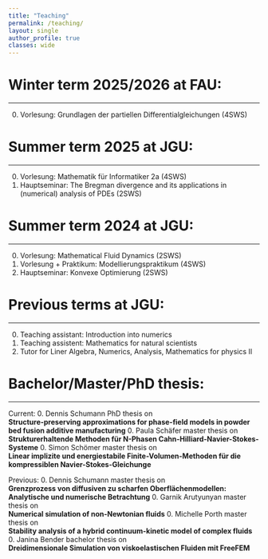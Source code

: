 ```yaml
---
title: "Teaching"
permalink: /teaching/
layout: single
author_profile: true
classes: wide
---
```


Winter term 2025/2026 at FAU:
==================
* * *
0. Vorlesung: Grundlagen der partiellen Differentialgleichungen (4SWS)

Summer term 2025 at JGU:
==================
* * *
0. Vorlesung: Mathematik für Informatiker 2a (4SWS)
0. Hauptseminar: The Bregman divergence and its applications in (numerical) analysis of PDEs (2SWS)

Summer term 2024 at JGU:
==================
* * *
0. Vorlesung: Mathematical Fluid Dynamics (2SWS)
0. Vorlesung + Praktikum: Modellierungspraktikum (4SWS)
0. Hauptseminar: Konvexe Optimierung (2SWS) 

Previous terms at JGU:
==================
* * *
0. Teaching assistant: Introduction into numerics
0. Teaching assistent: Mathematics for natural scientists
0. Tutor for Liner Algebra, Numerics, Analysis, Mathematics for physics II



Bachelor/Master/PhD thesis:
==================
* * *
Current:
0. Dennis Schumann PhD thesis on\
**Structure-preserving approximations for phase-field models in powder bed fusion additive manufacturing**
0. Paula Schäfer master thesis on\
**Strukturerhaltende Methoden für N-Phasen Cahn-Hilliard-Navier-Stokes-Systeme**
0. Simon Schömer master thesis on\
**Linear implizite und energiestabile Finite-Volumen-Methoden für die kompressiblen Navier-Stokes-Gleichunge**


Previous:
0. Dennis Schumann master thesis on\
**Grenzprozess von diffusiven zu scharfen Oberflächenmodellen: Analytische und numerische Betrachtung**
0. Garnik Arutyunyan master thesis on\
 **Numerical simulation of non-Newtonian fluids**
0. Michelle Porth master thesis on\
**Stability analysis of a hybrid continuum-kinetic model of complex fluids**
0. Janina Bender bachelor thesis on\
 **Dreidimensionale Simulation von viskoelastischen Fluiden mit FreeFEM**
